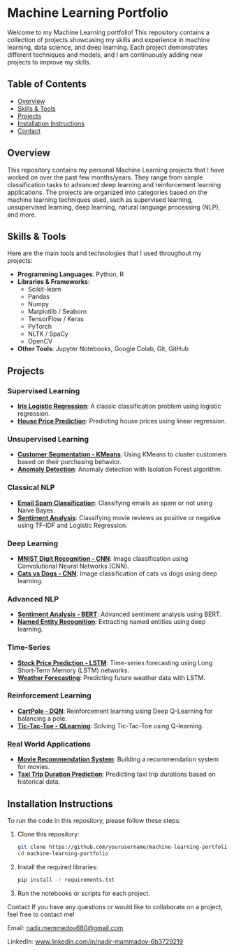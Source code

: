 # Machine Learning Portfolio

Welcome to my Machine Learning portfolio! This repository contains a collection of projects showcasing my skills and experience in machine learning, data science, and deep learning. Each project demonstrates different techniques and models, and I am continuously adding new projects to improve my skills.

## Table of Contents
- [Overview](#overview)
- [Skills & Tools](#skills--tools)
- [Projects](#projects)
- [Installation Instructions](#installation-instructions)
- [Contact](#contact)

## Overview

This repository contains my personal Machine Learning projects that I have worked on over the past few months/years. They range from simple classification tasks to advanced deep learning and reinforcement learning applications. The projects are organized into categories based on the machine learning techniques used, such as supervised learning, unsupervised learning, deep learning, natural language processing (NLP), and more.

## Skills & Tools

Here are the main tools and technologies that I used throughout my projects:

- **Programming Languages**: Python, R
- **Libraries & Frameworks**: 
    - Scikit-learn
    - Pandas
    - Numpy
    - Matplotlib / Seaborn
    - TensorFlow / Keras
    - PyTorch
    - NLTK / SpaCy
    - OpenCV
- **Other Tools**: Jupyter Notebooks, Google Colab, Git, GitHub

## Projects

### Supervised Learning
- **[Iris Logistic Regression](projects/01_supervised/iris-logistic-regression/README.md)**: A classic classification problem using logistic regression.
- **[House Price Prediction](projects/01_supervised/house-price-prediction/README.md)**: Predicting house prices using linear regression.

### Unsupervised Learning
- **[Customer Segmentation - KMeans](projects/02_unsupervised/customer-segmentation-kmeans/README.md)**: Using KMeans to cluster customers based on their purchasing behavior.
- **[Anomaly Detection](projects/02_unsupervised/anomaly-detection-isolationforest/README.md)**: Anomaly detection with Isolation Forest algorithm.

### Classical NLP
- **[Email Spam Classification](projects/03_classical-nlp/email-spam-classifier/README.md)**: Classifying emails as spam or not using Naive Bayes.
- **[Sentiment Analysis](projects/03_classical-nlp/sentiment-analysis-imdb/README.md)**: Classifying movie reviews as positive or negative using TF-IDF and Logistic Regression.

### Deep Learning
- **[MNIST Digit Recognition - CNN](projects/04_deep-learning/mnist-digit-recognition-cnn/README.md)**: Image classification using Convolutional Neural Networks (CNN).
- **[Cats vs Dogs - CNN](projects/04_deep-learning/cats-vs-dogs-classifier/README.md)**: Image classification of cats vs dogs using deep learning.

### Advanced NLP
- **[Sentiment Analysis - BERT](projects/05_nlp-deep/sentiment-analysis-bert/README.md)**: Advanced sentiment analysis using BERT.
- **[Named Entity Recognition](projects/05_nlp-deep/named-entity-recognition/README.md)**: Extracting named entities using deep learning.

### Time-Series
- **[Stock Price Prediction - LSTM](projects/06_time-series/stock-price-prediction-lstm/README.md)**: Time-series forecasting using Long Short-Term Memory (LSTM) networks.
- **[Weather Forecasting](projects/06_time-series/weather-forecasting/README.md)**: Predicting future weather data with LSTM.

### Reinforcement Learning
- **[CartPole - DQN](projects/07_reinforcement-learning/cartpole-dqn/README.md)**: Reinforcement learning using Deep Q-Learning for balancing a pole.
- **[Tic-Tac-Toe - QLearning](projects/07_reinforcement-learning/tic-tac-toe-qlearning/README.md)**: Solving Tic-Tac-Toe using Q-learning.

### Real World Applications
- **[Movie Recommendation System](projects/08_real-world-apps/movie-recommendation-system/README.md)**: Building a recommendation system for movies.
- **[Taxi Trip Duration Prediction](projects/08_real-world-apps/taxi-trip-duration-prediction/README.md)**: Predicting taxi trip durations based on historical data.

## Installation Instructions

To run the code in this repository, please follow these steps:

1. Clone this repository:
   ```bash
   git clone https://github.com/yourusername/machine-learning-portfolio.git
   cd machine-learning-portfolio

2. Install the required libraries:
    ```bash
    pip install -r requirements.txt
3. Run the notebooks or scripts for each project.

Contact
If you have any questions or would like to collaborate on a project, feel free to contact me!

Email: nadir.memmedov680@gmail.com

LinkedIn: www.linkedin.com/in/nadir-mammadov-6b3729219
